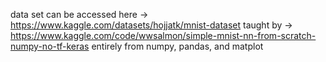 data set can be accessed here -> https://www.kaggle.com/datasets/hojjatk/mnist-dataset
taught by -> https://www.kaggle.com/code/wwsalmon/simple-mnist-nn-from-scratch-numpy-no-tf-keras
entirely from numpy, pandas, and matplot
